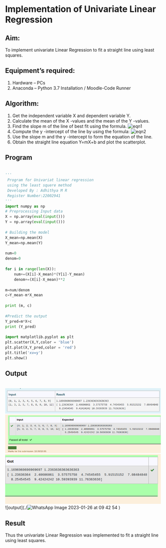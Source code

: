 # Implementation of Univariate Linear Regression
## Aim:
To implement univariate Linear Regression to fit a straight line using least squares.
## Equipment’s required:
1.	Hardware – PCs
2.	Anaconda – Python 3.7 Installation / Moodle-Code Runner
## Algorithm:
1.	Get the independent variable X and dependent variable Y.
2.	Calculate the mean of the X -values and the mean of the Y -values.
3.	Find the slope m of the line of best fit using the formula.
 ![eqn1](./eq1.jpg)
4.	Compute the y -intercept of the line by using the formula:
![eqn2](./eq2.jpg)  
5.	Use the slope m and the y -intercept to form the equation of the line.
6.	Obtain the straight line equation Y=mX+b and plot the scatterplot.
## Program
``` python
 
'''
 Program for Univariat linear regression
 using the least squere method
 Developed By : Adhithya M R
 Register Number:22002941
'''
import numpy as np
# Preprocessing Input data
X = np.array(eval(input()))
Y = np.array(eval(input()))

# Building the model 
X_mean=np.mean(X)
Y_mean=np.mean(Y)

num=0
denom=0

for i in range(len(X)):
    num+=(X[i]-X_mean)*(Y[i]-Y_mean)
    denom+=(X[i]-X_mean)**2

m=num/denom
c=Y_mean-m*X_mean

print (m, c)

#Predict the output
Y_pred=m*X+c
print (Y_pred)

import matplotlib.pyplot as plt
plt.scatter(X,Y,color = 'blue')
plt.plot(X,Y_pred,color = 'red')
plt.title('xv=y')
plt.show()
```

## Output
</br>![OUTPUT](./input22.jpg)
</br>![output](./reg1.png)
</br>![output](./reg2.png)
</br>![output](./![WhatsApp Image 2023-01-26 at 09 42 54](https://user-images.githubusercontent.com/118834761/214759252-106f26c2-7e29-4e81-9e5f-b308db76bfd8.jpeg)
)

## Result
Thus the univariate Linear Regression was implemented to fit a straight line using least squares.
